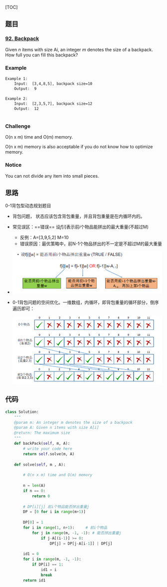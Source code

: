 [TOC]

## 题目

### [92. Backpack](https://www.lintcode.com/problem/backpack/description)

Given *n* items with size Ai, an integer *m* denotes the size of a backpack. How full you can fill this backpack?

### Example

```
Example 1:
	Input:  [3,4,8,5], backpack size=10
	Output:  9

Example 2:
	Input:  [2,3,5,7], backpack size=12
	Output:  12
	
```

### Challenge

O(n x m) time and O(m) memory.

O(n x m) memory is also acceptable if you do not know how to optimize memory.

### Notice

You can not divide any item into small pieces.

## 思路

0-1背包型动态规划题目

* 背包问题， 状态应该包含背包重量，并且背包重量是在内循环内的。

* 常见误区：==错误== 设$f[i]$表示前$i​$个物品能拼出的最大重量(不超过M)

  * 反例：A=[3,9,5,2] M=10
  * 错误原因：最优策略中，前N-1个物品拼出的不一定是不超过M的最大重量

* ![转移方程](../../assets/92.backpack.png)

* 0-1背包问题的空间优化。一维数组，内循环，即背包重量的循环部分，倒序遍历即可：

  ![优化](../../assets/92.backpack-1.png)

## 代码

```python
class Solution:
    """
    @param m: An integer m denotes the size of a backpack
    @param A: Given n items with size A[i]
    @return: The maximum size
    """
    def backPack(self, m, A):
        # write your code here
        return self.solve(m, A)
    
    def solve(self, m , A):
        
        # O(n x m) time and O(m) memory
        
        n = len(A)
        if n == 0:
            return 0
        
        # DP[i][j] 前i个物品能否拼出重量j
        DP = [0 for i in range(m+1)]
        
        DP[0] = 1
        for i in range(1, n+1):     # 前i个物品
            for j in range(m, -1, -1): # 能否拼出重量j
                if j-A[(i-1)] >= 0:
                    DP[j] = DP[j-A[i-1]] | DP[j]
        
        id1 = 0            
        for i in range(m, -1, -1):
            if DP[i] == 1:
                id1 = i
                break
        return id1
```

